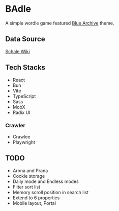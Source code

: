 # BAdle

A simple wordle game featured [Blue Archive](https://www.youtube.com/channel/UCsrnDYrkovQhCCE8kwKcvKQ) theme.

## Data Source

[Schale Wiki](https://schale.gg)

## Tech Stacks

- React
- Bun
- Vite
- TypeScript
- Sass
- MobX
- Radix UI

### Crawler

- Crawlee
- Playwright

## TODO

- Arona and Prana
- Cookie storage
- Daily mode and Endless modes
- Filter sort list
- Memory scroll position in search list
- Extend to 6 properties
- Mobile layout, Portal
